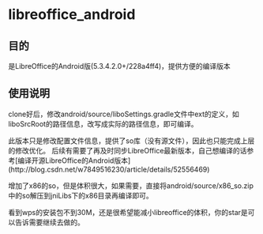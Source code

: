 # libreoffice_android
## 目的
是LibreOffice的Android版(5.3.4.2.0+/228a4ff4)，提供方便的编译版本
## 使用说明
<p>clone好后，修改android/source/liboSettings.gradle文件中ext的定义，如liboSrcRoot的路径信息，改写成实际的路径信息，即可编译。
<p>此版本只是修改配置文件信息，提供了so库（没有源文件），因此也只能完成上层的修改优化。
后续有需要了再及时同步LibreOffice最新版本，自己想编译的话参考[编译开源LibreOffice的Android版本](http://blog.csdn.net/w7849516230/article/details/52556469)
<p>增加了x86的so，但是体积很大，如果需要，直接将android/source/x86_so.zip中的so解压到jniLibs下的x86目录再编译即可。
<p>看到wps的安装包不到30M，还是很希望能减小libreoffice的体积，你的star是可以告诉需要继续去做的。

